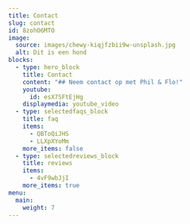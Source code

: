 ```yaml
---
title: Contact
slug: contact
id: 8zohO6MTO
image:
  source: images/chewy-kiqjfzbii9w-unsplash.jpg
  alt: Dit is een hond
blocks:
  - type: hero_block
    title: Contact
    content: "## Neem contact op met Phil & Flo!"
    youtube:
      id: esX7SFtEjHg
    displaymedia: youtube_video
  - type: selectedfaqs_block
    title: faq
    items:
      - QBToQiJHS
      - LLXpXYoMm
    more_items: false
  - type: selectedreviews_block
    title: reviews
    items:
      - 4vF9wbJjI
    more_items: true
menu:
  main:
    weight: 7
---
```

